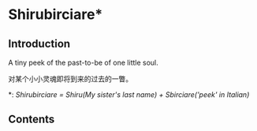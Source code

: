 # Shirubirciare\*

## Introduction

A tiny peek of the past-to-be of one little soul.

对某个小小灵魂即将到来的过去的一瞥。

\*: *Shirubirciare = Shiru(My sister's last name) + Sbirciare('peek' in Italian)*

## Contents
